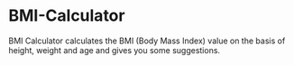 # BMI-Calculator
BMI Calculator calculates the BMI (Body Mass Index) value on the basis of height, weight and age and gives you some suggestions.
